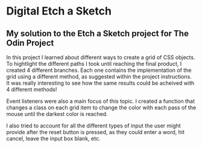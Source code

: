# Digital Etch a Sketch

## My solution to the Etch a Sketch project for The Odin Project

In this project I learned about different ways to create a grid of CSS objects. To hightlight the different paths I took until reaching the final product, I created 4 different branches. Each one contains the implementation of the grid using a different method, as suggested within the project instructions. It was really interesting to see how the same results could be acheived with 4 different methods!

Event listeners were also a main focus of this topic. I created a function that changes a class on each grid item to change the color with each pass of the mouse until the darkest color is reached.

I also tried to account for all the different types of input the user might provide after the reset button is pressed, as they could enter a word, hit cancel, leave the input box blank, etc. 